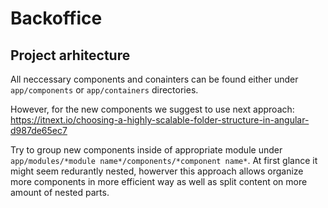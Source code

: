 # Backoffice

## Project arhitecture

All neccessary components and conainters can be found either under `app/components` or `app/containers` directories.

However, for the new components we suggest to use next approach:
https://itnext.io/choosing-a-highly-scalable-folder-structure-in-angular-d987de65ec7

Try to group new components inside of appropriate module under `app/modules/*module name*/components/*component name*`. At first glance it might seem redurantly nested, howerver this approach allows organize more components in more efficient way as well as split content on more amount of nested parts.
